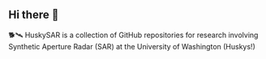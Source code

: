 ## Hi there 👋

🐕🛰️ HuskySAR is a collection of GitHub repositories for research involving Synthetic Aperture Radar (SAR) at the University of Washington (Huskys!)
